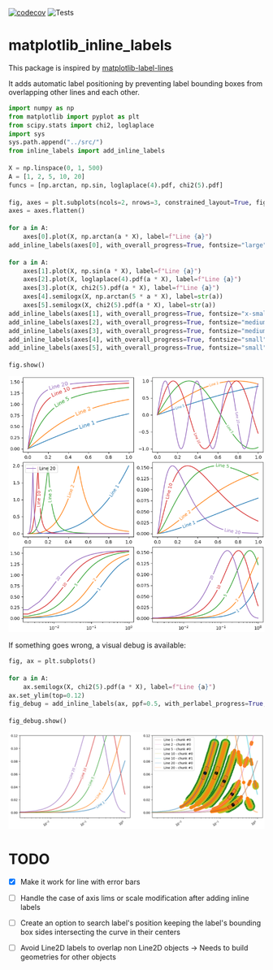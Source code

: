 [![codecov](https://codecov.io/gh/mathieu17g/matplotlib_inline_labels/graph/badge.svg?token=U87DA7BVCZ)](https://codecov.io/gh/mathieu17g/matplotlib_inline_labels)
![Tests](https://github.com/mathieu17g/matplotlib_inline_labels/actions/workflows/pytest.yml/badge.svg)

# matplotlib_inline_labels


This package is inspired by [matplotlib-label-lines](https://github.com/cphyc/matplotlib-label-lines)

It adds automatic label positioning by preventing label bounding boxes from overlapping other lines and each other.

```python
import numpy as np
from matplotlib import pyplot as plt
from scipy.stats import chi2, loglaplace
import sys
sys.path.append("../src/")
from inline_labels import add_inline_labels

X = np.linspace(0, 1, 500)
A = [1, 2, 5, 10, 20]
funcs = [np.arctan, np.sin, loglaplace(4).pdf, chi2(5).pdf]

fig, axes = plt.subplots(ncols=2, nrows=3, constrained_layout=True, figsize=(8, 8))
axes = axes.flatten()

for a in A: 
    axes[0].plot(X, np.arctan(a * X), label=f"Line {a}")
add_inline_labels(axes[0], with_overall_progress=True, fontsize="large")

for a in A:
    axes[1].plot(X, np.sin(a * X), label=f"Line {a}")
    axes[2].plot(X, loglaplace(4).pdf(a * X), label=f"Line {a}")
    axes[3].plot(X, chi2(5).pdf(a * X), label=f"Line {a}")
    axes[4].semilogx(X, np.arctan(5 * a * X), label=str(a))
    axes[5].semilogx(X, chi2(5).pdf(a * X), label=str(a))
add_inline_labels(axes[1], with_overall_progress=True, fontsize="x-small")
add_inline_labels(axes[2], with_overall_progress=True, fontsize="medium")
add_inline_labels(axes[3], with_overall_progress=True, fontsize="medium")
add_inline_labels(axes[4], with_overall_progress=True, fontsize="small")
add_inline_labels(axes[5], with_overall_progress=True, fontsize="small")

fig.show()
```
![Example](https://raw.githubusercontent.com/mathieu17g/matplotlib_inline_labels/main/examples/example.png)

If something goes wrong, a visual debug is available:

```python
fig, ax = plt.subplots()

for a in A: 
    ax.semilogx(X, chi2(5).pdf(a * X), label=f"Line {a}")
ax.set_ylim(top=0.12)
fig_debug = add_inline_labels(ax, ppf=0.5, with_perlabel_progress=True, debug=True, fig_for_debug=fig)

fig_debug.show()
```
![Visual debug example](https://raw.githubusercontent.com/mathieu17g/matplotlib_inline_labels/main/examples/example_debug.png)

# TODO
- [X] Make it work for line with error bars
- [ ] Handle the case of axis lims or scale modification after adding inline labels
- [ ] Create an option to search label's position keeping the label's bounding box sides intersecting the curve in their centers
- [ ] Avoid Line2D labels to overlap non Line2D objects -> Needs to build geometries for other objects

